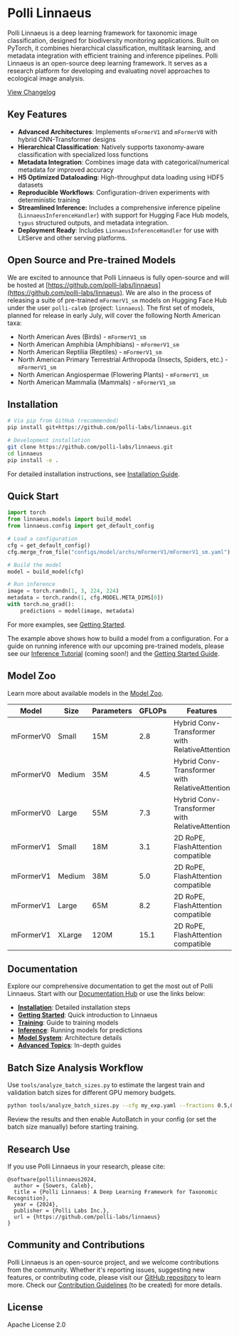 # Polli Linnaeus

Polli Linnaeus is a deep learning framework for taxonomic image classification, designed for biodiversity monitoring applications. Built on PyTorch, it combines hierarchical classification, multitask learning, and metadata integration with efficient training and inference pipelines. Polli Linnaeus is an open-source deep learning framework. It serves as a research platform for developing and evaluating novel approaches to ecological image analysis.

[View Changelog](CHANGELOG.md)

## Key Features

- **Advanced Architectures**: Implements `mFormerV1` and `mFormerV0` with hybrid CNN-Transformer designs
- **Hierarchical Classification**: Natively supports taxonomy-aware classification with specialized loss functions
- **Metadata Integration**: Combines image data with categorical/numerical metadata for improved accuracy
- **H5 Optimized Dataloading**: High-throughput data loading using HDF5 datasets
- **Reproducible Workflows**: Configuration-driven experiments with deterministic training
- **Streamlined Inference:** Includes a comprehensive inference pipeline (`LinnaeusInferenceHandler`) with support for Hugging Face Hub models, `typus` structured outputs, and metadata integration.
- **Deployment Ready**: Includes `LinnaeusInferenceHandler` for use with LitServe and other serving platforms.

## Open Source and Pre-trained Models

We are excited to announce that Polli Linnaeus is fully open-source and will be hosted at [https://github.com/polli-labs/linnaeus](https://github.com/polli-labs/linnaeus). We are also in the process of releasing a suite of pre-trained `mFormerV1_sm` models on Hugging Face Hub under the user `polli-caleb` (project: `linnaeus`). The first set of models, planned for release in early July, will cover the following North American taxa:

*   North American Aves (Birds) - `mFormerV1_sm`
*   North American Amphibia (Amphibians) - `mFormerV1_sm`
*   North American Reptilia (Reptiles) - `mFormerV1_sm`
*   North American Primary Terrestrial Arthropoda (Insects, Spiders, etc.) - `mFormerV1_sm`
*   North American Angiospermae (Flowering Plants) - `mFormerV1_sm`
*   North American Mammalia (Mammals) - `mFormerV1_sm`

## Installation

```bash
# Via pip from GitHub (recommended)
pip install git+https://github.com/polli-labs/linnaeus.git

# Development installation
git clone https://github.com/polli-labs/linnaeus.git
cd linnaeus
pip install -e .
```

For detailed installation instructions, see [Installation Guide](docs/installation.md).

## Quick Start

```python
import torch
from linnaeus.models import build_model
from linnaeus.config import get_default_config

# Load a configuration
cfg = get_default_config()
cfg.merge_from_file("configs/model/archs/mFormerV1/mFormerV1_sm.yaml")

# Build the model
model = build_model(cfg)

# Run inference
image = torch.randn(1, 3, 224, 224)
metadata = torch.randn(1, cfg.MODEL.META_DIMS[0])
with torch.no_grad():
    predictions = model(image, metadata)
```

For more examples, see [Getting Started](docs/getting_started.md).

The example above shows how to build a model from a configuration. For a guide on running inference with our upcoming pre-trained models, please see our [Inference Tutorial](docs/inference/running_inference_with_pretrained_models.md) (coming soon!) and the [Getting Started Guide](docs/getting_started.md).

## Model Zoo

Learn more about available models in the [Model Zoo](docs/models/model_zoo.md).

| Model | Size | Parameters | GFLOPs | Features |
|-------|------|------------|--------|----------|
| mFormerV0 | Small | 15M | 2.8 | Hybrid Conv-Transformer with RelativeAttention |
| mFormerV0 | Medium | 35M | 4.5 | Hybrid Conv-Transformer with RelativeAttention |
| mFormerV0 | Large | 55M | 7.3 | Hybrid Conv-Transformer with RelativeAttention |
| mFormerV1 | Small | 18M | 3.1 | 2D RoPE, FlashAttention compatible |
| mFormerV1 | Medium | 38M | 5.0 | 2D RoPE, FlashAttention compatible |
| mFormerV1 | Large | 65M | 8.2 | 2D RoPE, FlashAttention compatible |
| mFormerV1 | XLarge | 120M | 15.1 | 2D RoPE, FlashAttention compatible |

## Documentation

Explore our comprehensive documentation to get the most out of Polli Linnaeus. Start with our [Documentation Hub](docs/index.md) or use the links below:

- **[Installation](docs/installation.md)**: Detailed installation steps
- **[Getting Started](docs/getting_started.md)**: Quick introduction to Linnaeus
- **[Training](docs/training/overview.md)**: Guide to training models
- **[Inference](docs/inference/overview.md)**: Running models for predictions
- **[Model System](docs/models/model_system_overview.md)**: Architecture details
- **[Advanced Topics](docs/advanced_topics/index.md)**: In-depth guides

## Batch Size Analysis Workflow

Use `tools/analyze_batch_sizes.py` to estimate the largest train and validation batch sizes for different GPU memory budgets.

```bash
python tools/analyze_batch_sizes.py --cfg my_exp.yaml --fractions 0.5,0.8 --modes train,val
```

Review the results and then enable AutoBatch in your config (or set the batch size manually) before starting training.

## Research Use

If you use Polli Linnaeus in your research, please cite:

```
@software{pollilinnaeus2024,
  author = {Sowers, Caleb},
  title = {Polli Linnaeus: A Deep Learning Framework for Taxonomic Recognition},
  year = {2024},
  publisher = {Polli Labs Inc.},
  url = {https://github.com/polli-labs/linnaeus}
}
```

## Community and Contributions

Polli Linnaeus is an open-source project, and we welcome contributions from the community. Whether it's reporting issues, suggesting new features, or contributing code, please visit our [GitHub repository](https://github.com/polli-labs/linnaeus) to learn more. Check our [Contribution Guidelines](CONTRIBUTING.md) (to be created) for more details.

## License

Apache License 2.0